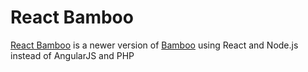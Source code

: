 # React Bamboo
[React Bamboo](https://bamboo-b04ef.web.app/) is a newer version of [Bamboo](https://github.com/tee0402/Bamboo) using React and Node.js instead of AngularJS and PHP

